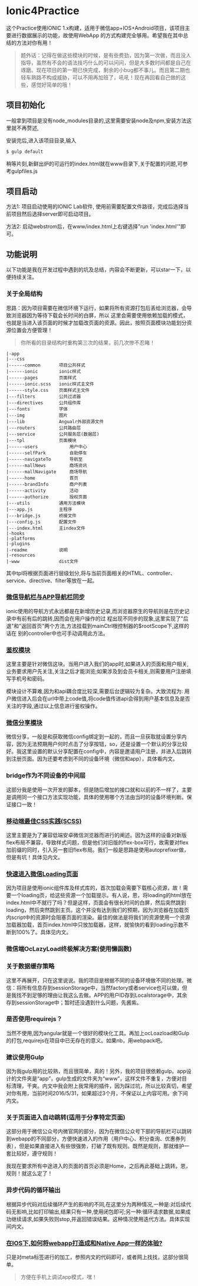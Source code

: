 Ionic4Practice
=====================

这个Practice使用IONIC 1.x构建，适用于微信app+IOS+Android项目，该项目主要进行数据展示的功能，故使用WebApp
的方式构建完全够用。希望我在其中总结的方法对你有用！
>题外话：记得在做这些模块的时候，是有些费劲，因为第一次做，而且没人指导，虽然有不会的语法技巧什么的可以问问，但是大多数时间都是自己在琢磨。现在项目的第一期已快完成，剩余的小bug都不事儿。而且第二期也轻车熟路不构成威胁，可以不用再加班了，吼吼！现在再回看自己做的这些，感觉好简单的哦！

## 项目初始化

一般拿到项目是没有node_modules目录的,这里需要安装node及npm,安装方法这里就不再赘述,

安装完后,进入该项目目录,输入

```bash
$ gulp default
```

稍等片刻,新鲜出炉的可运行的index.html就在www目录下,关于配置的问题,可参考gulpfiles.js


## 项目启动

方法1: 项目启动使用的IONIC Lab软件, 使用前需要配置文件路径，完成后选择当前项目然后选择server即可启动项目。    

方法2: 启动webstrom后，在www/index.html上右键选择"run 'index.html'"即可。

## 功能说明
以下功能是我在开发过程中遇到的坑及总结，内容会不断更新，可以star一下，以便持续关注。


### 关于全局结构
思路：因为项目需要在微信环境下运行，如果将所有资源打包后丢给浏览器，会导致浏览器因为等待下载会长时间的白屏，所以
这里会需要使用依赖加载的模式，也就是当进入该页面的时候才加载改页面的资源。因此，按照页面模块功能划分资源位置会方便管理！ 
>你所看的目录结构时重构第三次的结果，前几次惨不忍睹！

```
|-app    
|---css                 
|------common       项目公共样式        
|------ionic        ionic样式     
|------pages        页面样式  
|------ionic.scss   ionic样式主文件        
|------style.css    页面样式主文件
|---filters         公共过滤器
|---directives      公共组件库
|---fonts           字体
|---img             图片
|---lib             Angualr外部资源文件
|---routers         公共路由层
|---service         公共服务层(数据层)
|---tpl             页面模块
|------users            用户中心
|------selfPark         自助停车
|------navigateTo       导航至
|------mallNews         商场资讯
|------mallNavigate     商场导航
|------home             首页
|------brandInfo        商户列表
|------activity         活动
|------authorize        授权页面
|---utils           通用方法模块
|---app.js          主程序
|---bridge.js       桥接文件
|---config.js       配置文件
|---index.html      主index文件
|-hooks
|-platforms
|-plugins
|-readme            说明
|-resources
|-www               dist文件
```

其中tpl将根据页面进行层级划分,将与当前页面相关的HTML、controller、service、directive、filter等放在一起。

### [微信导航栏与APP导航栏同步](https://github.com/xiangsongtao/IONIC4Practice/blob/master/doc/NavigateSync.md)

ionic使用的导航方式永远都是在新增历史记录,而浏览器原生的导航则是在历史记录中有前有后的跳转,因而会在用户操作的过
程出现不同步的现象,这里实现了"后退"和"返回首页"两个方法,方法挂载到mainCtrl根控制器的$rootScope下,这样的话在
别的controller中也可手动调用此方法。


### [鉴权模块](https://github.com/xiangsongtao/IONIC4Practice/blob/master/doc/checkAuthorize.md)

这里主要是针对微信这块。当用户进入我们的app时,如果进入的页面和用户相关,业务要求用户先关注,关注之后才能浏览;如果涉及到会员卡相关,则需要用户注册填写手机号和密码。

模块设计不算难,因为和api耦合度比较深,需要后台逻辑较为复杂。大致流程为: 用户微信进入后会在url中带上code值,将code值传进api会得到用户基本信息及是否关注的字段,通过以上信息进行鉴权操作。

### [微信分享模块](https://github.com/xiangsongtao/IONIC4Practice/blob/master/doc/setShareContent.md)

微信分享，一般是和获取微信config绑定到一起的，而且一旦获取就设置分享内容，因为无法预期用户何时点击了分享按钮，so，还是设置一个默认的分享比较好。我这里设置的默认分享配置在config中，内容是邀请用户注册，并进入后跳转到注册页面。因为还要考虑到不同的设备环境（微信和app），具体看内文。

### bridge作为不同设备的中间层

这部分我是使用一次开发的脚本，但是随后增加的接口就和以前的不一样了，主要是调用同一个接口方法实现功能，具体的使用哪个方法由当时的设备环境判断。保证接口一致！

### [移动端最佳CSS实践(SCSS)](https://github.com/xiangsongtao/IONIC4Practice/blob/master/doc/CSS4Mobile.md)

这里主要是为了兼容低端安卓微信浏览器而进行的阐述。因为这样的设备对新版flex布局不兼容，导致样式问题，但是他们对旧版的flex-box可行，故需要对flex加前缀的同时，引入另一套旧flex布局。我们一般是思路是使用autoprefixer做，但是有坑！具体见内文。

### [快速进入微信Loading页面](https://github.com/xiangsongtao/IONIC4Practice/blob/master/doc/Loader.md)

因为项目是使用ionic组件库及样式库的，首次加载会需要下载核心资源，故！需要一个loading页，给这些资源一个加载提示。有人说，恩，将loading的html放在index.html中不就行了吗？但是这样，页面会有很长时间的白屏，然后突然跳到loading，然后突然跳到主页。这个并没有达到我们的预期，因为浏览器在加载页内script中的资源时会阻塞页面的渲染。最佳的做法是将我们的资源使用一个资源加载器加载，首页index.html中只放加载器，这样，就愉快的看到loading示数不断到100%了。具体见内文。

### 微信端OcLazyLoad终极解决方案(使用懒函数)

### 关于数据缓存策略

这里不再展开，只在这里说说。我的项目是根据不同的设备环境做不同的处理。微信：将所有信息存到sessionStorage中，当然factory或者service也可以做，但是我找不到足够的理由让我这么去做。APP的用户ID存到Localstorage中，其余存到sessionStorage中；暂时还没遇到什么问题，先酱紫。



### 是否使用requirejs？

当然不使用,因为angular就是一个很好的模块化工具。再加上ocLoazload和Gulp的打包,requirejs在项目中已无存在的意义。如果nb，用webpack吧。

### 建议使用Gulp

因为我gulp用的比较熟，而且很简单，真的！另外，我的项目很依赖gulp。app设计的文件夹是“app”，gulp生成的文件夹为“www”，这样文件不重复，方便对目标清理，干爽。内文中我会附上我常用的插件，因为踩过坑，所以比较真切，希望对你有用，当前时间2016/5/31，如果超过3个月，不保证以上内容可用。余下间内文。

### 关于页面进入自动跳转(适用于分享特定页面)

这部分用于微信公众号内微官网的部分，因为在微信公众号下部的导航栏可以跳转到webapp的不同部分，方便快速进入的作用（用户中心、积分查询、优惠券列表），但是如果直接进入有些很强势，打破了既有规则。既然是规则，那就维护一套比较好，遵守规则！

我现在要求所有中途进入的页面的首页必须是Home，之后再此基础上跳转。恩，规则！就这么定了！

### 异步代码的循环输出

根据异步代码对后续循环产生的影响的不同,在这里分为两种情况,一种是:对后续代码无影响,比如打印输出,结果只有一种,使用闭包即可;另一种:循环请求数据,如果成功继续请求,如果失败则stop,并返回错误结果。这种情况使用迭代方法。具体实现间内文。

### [在IOS下,如何将webapp打造成和Native App一样的体验?](https://github.com/xiangsongtao/IONIC4Practice/blob/master/doc/lookLikeNativeApp.md)

只是对meta标签进行的加工，参照内文的代码即可，或者网上找找，这部分很简单。

>方便在手机上调试app模式，嘿！


